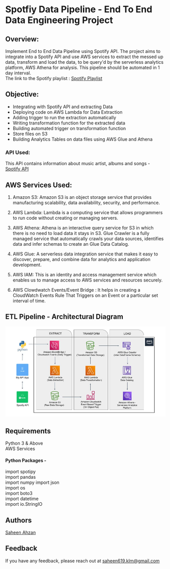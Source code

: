 # Spotfiy Data Pipeline - End To End Data Engineering Project
## Overview:
Implement End to End Data Pipeline using Spotify API. The project aims to integrate into a Spotify API and use AWS services to extract the messed up data, transform and 
load the data, to be query'd by the serverless analytics platform, AWS Athena for analysis. This pipeline should be automated in 1 day interval.    
The link to the Spotify playlist : [Spotify Playlist](https://open.spotify.com/playlist/37i9dQZEVXbMDoHDwVN2tF)

## Objective:

* Integrating with Spotify API and extracting Data
* Deploying code on AWS Lambda for Data Extraction
* Adding trigger to run the extraction automatically 
* Writing transformation function for the extracted data
* Building automated trigger on transformation function 
* Store files on S3
* Building Analytics Tables on data files using AWS Glue and Athena

### API Used:
This API contains information about music artist, albums and songs - [Spotify API](https://developer.spotify.com/documentation/web-api)

## AWS Services Used:
1. Amazon S3: Amazon S3 is an object storage service that provides manufacturing scalability, data availability, security, and performance.    

2. AWS Lambda: Lambda is a computing service that allows programmers to run code without creating or managing servers.    

3. AWS Athena: Athena is an interactive query service for S3 in which there is no need to load data it stays in S3. Glue Crawler is a fully managed service that automatically crawls your data sources, identifies data and infer schemas to create an Glue Data Catalog.   

4. AWS Glue: A serverless data integration service that makes it easy to discover, prepare, and combine data for analytics and application development.    

5. AWS IAM: This is an identity and access management service which enables us to manage access to AWS services and resources securely.   

6. AWS Clowdwatch Events/Event Bridge : It helps in creating a CloudWatch Events Rule That Triggers on an Event or a particular set interval of time.

## ETL Pipeline - Architectural Diagram
<img src="ETL Architecture Diagram.jpg">

## Requirements
Python 3 & Above   
AWS Services
#### Python Packages - 
import spotipy   
import pandas   
import numpy
import json   
import os   
import boto3   
import datetime   
import io.StringIO   

## Authors

[Saheen Ahzan](https://github.com/saheen619)


## Feedback

If you have any feedback, please reach out at saheen619.klm@gmail.com
